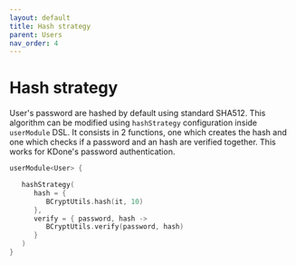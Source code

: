 ```yaml
---
layout: default
title: Hash strategy
parent: Users
nav_order: 4
---
```


# Hash strategy

User's password are hashed by default using standard SHA512. This algorithm can be modified using `hashStrategy` configuration inside `userModule` DSL. It consists in 2 functions, one which creates the hash and one which checks if a password and an hash are verified together. This works for KDone's password authentication.

```kotlin
userModule<User> {

   hashStrategy(
      hash = {
         BCryptUtils.hash(it, 10)
      },
      verify = { password, hash ->
         BCryptUtils.verify(password, hash)
      }
   )
}
```
